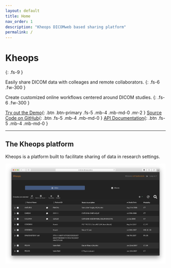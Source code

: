 ```yaml
---
layout: default
title: Home
nav_order: 1
description: "Kheops DICOMweb based sharing platform"
permalink: /
---
```


# Kheops
{: .fs-9 }

Easily share DICOM data with colleages and remote collaborators.
{: .fs-6 .fw-300 }

Create customized online workflows centered around DICOM studies.
{: .fs-6 .fw-300 }

[Try out the Demo](https://demo.kheops.online){: .btn .btn-primary .fs-5 .mb-4 .mb-md-0 .mr-2 } [Source Code on GitHub](https://github.com/OsiriX-Foundation){: .btn .fs-5 .mb-4 .mb-md-0 } [API Documentation](https://github.com/OsiriX-Foundation/KheopsAuthorization/wiki){: .btn .fs-5 .mb-4 .mb-md-0 } 

---

## The Kheops platform

Kheops is a platform built to facilitate sharing of data in research settings.

![Landing Page](/img/landing_page.png)
